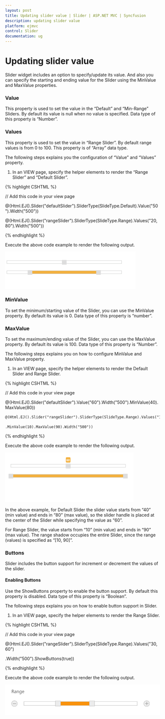 ```yaml
---
layout: post
title: Updating slider value | Slider | ASP.NET MVC | Syncfusion
description: updating slider value
platform: ejmvc
control: Slider
documentation: ug
---
```


# Updating slider value

Slider widget includes an option to specify/update its value. And also you can specify the starting and ending value for the Slider using the MinValue and MaxValue properties.

### Value

This property is used to set the value in the “Default” and “Min-Range” Sliders. By default its value is null when no value is specified. Data type of this property is “Number”.

### Values

This property is used to set the value in “Range Slider”. By default range values is from 0 to 100. This property is of “Array” data type.

The following steps explains you the configuration of “Value” and “Values” property.

1. In an VIEW page, specify the helper elements to render the “Range Slider” and “Default Slider”.

{% highlight CSHTML %}

// Add this code in your view page

@(Html.EJ().Slider("defaultSlider").SliderType(SlideType.Default).Value("50").Width("500"))



@(Html.EJ().Slider("rangeSlider").SliderType(SlideType.Range).Values("20,80").Width("500"))

{% endhighlight %}

Execute the above code example to render the following output.


![](Updating-slider-value_images/Updating-slider-value_img1.png)



### MinValue

To set the minimum/starting value of the Slider, you can use the MinValue property. By default its value is 0. Data type of this property is “number”.

### MaxValue

To set the maximum/ending value of the Slider, you can use the MaxValue property. By default its value is 100. Data type of this property is “Number”.

The following steps explains you on how to configure MinValue and MaxValue property.

1. In an VIEW page, specify the helper elements to render the Default Slider and Range Slider.

{% highlight CSHTML %}

// Add this code in your view page

@(Html.EJ().Slider("defaultSlider").Value("60").Width("500").MinValue(40).MaxValue(80))



    @(Html.EJ().Slider("rangeSlider").SliderType(SlideType.Range).Values("10,90")

    .MinValue(10).MaxValue(90).Width("500"))


{% endhighlight %}


Execute the above code example to render the following output.

![](Updating-slider-value_images/Updating-slider-value_img2.png)



In the above example, for Default Slider the slider value starts from “40” (min value) and ends in “80” (max value), so the slider handle is placed at the center of the Slider while specifying the value as “60”.

For Range Slider, the value starts from “10” (min value) and ends in “90” (max value). The range shadow occupies the entire Slider, since the range (values) is specified as “[10, 90]”.

### Buttons 

Slider includes the button support for increment or decrement the values of the slider.

#### Enabling Buttons

Use the ShowButtons property to enable the button support. By default this property is disabled. Data type of this property is “Boolean”.

The following steps explains you on how to enable button support in Slider.

1. In an VIEW page, specify the helper elements to render the Range Slider.



{% highlight CSHTML %}

// Add this code in your view page

@(Html.EJ().Slider("rangeSlider").SliderType(SlideType.Range).Values("30,60")

.Width("500").ShowButtons(true))


{% endhighlight %}


Execute the above code example to render the following output.


![](Button-Support_images/Button-Support_img1.png)

